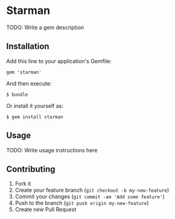 # Starman

TODO: Write a gem description

## Installation

Add this line to your application's Gemfile:

    gem 'starman'

And then execute:

    $ bundle

Or install it yourself as:

    $ gem install starman

## Usage

TODO: Write usage instructions here

## Contributing

1. Fork it
2. Create your feature branch (`git checkout -b my-new-feature`)
3. Commit your changes (`git commit -am 'Add some feature'`)
4. Push to the branch (`git push origin my-new-feature`)
5. Create new Pull Request

